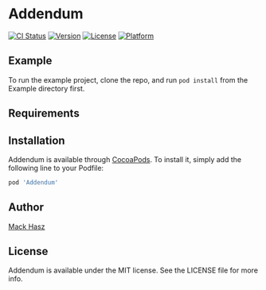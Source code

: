 # Addendum

[![CI Status](https://img.shields.io/travis/lazyvar/Addendum.svg?style=flat)](https://travis-ci.org/lazyvar/Addendum)
[![Version](https://img.shields.io/cocoapods/v/Addendum.svg?style=flat)](https://cocoapods.org/pods/Addendum)
[![License](https://img.shields.io/cocoapods/l/Addendum.svg?style=flat)](https://cocoapods.org/pods/Addendum)
[![Platform](https://img.shields.io/cocoapods/p/Addendum.svg?style=flat)](https://cocoapods.org/pods/Addendum)

## Example

To run the example project, clone the repo, and run `pod install` from the Example directory first.

## Requirements

## Installation

Addendum is available through [CocoaPods](https://cocoapods.org). To install
it, simply add the following line to your Podfile:

```ruby
pod 'Addendum'
```

## Author

[Mack Hasz](github.com/lazyvar/)

## License

Addendum is available under the MIT license. See the LICENSE file for more info.
